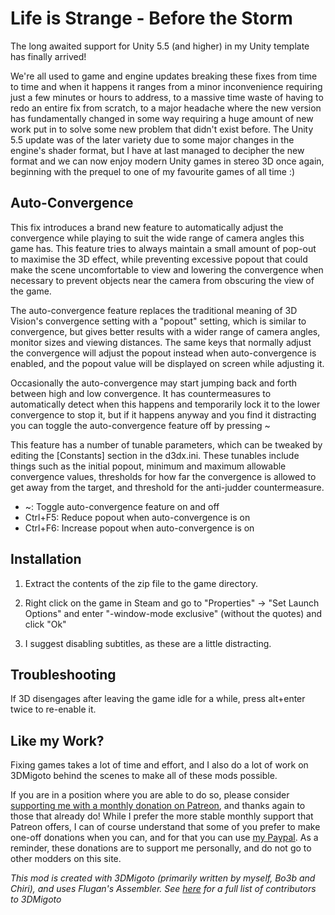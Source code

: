 Life is Strange - Before the Storm
==================================

The long awaited support for Unity 5.5 (and higher) in my Unity template has
finally arrived!

We're all used to game and engine updates breaking these fixes from time to
time and when it happens it ranges from a minor inconvenience requiring just a
few minutes or hours to address, to a massive time waste of having to redo an
entire fix from scratch, to a major headache where the new version has
fundamentally changed in some way requiring a huge amount of new work put in to
solve some new problem that didn't exist before. The Unity 5.5 update was of
the later variety due to some major changes in the engine's shader format, but
I have at last managed to decipher the new format and we can now enjoy modern
Unity games in stereo 3D once again, beginning with the prequel to one of my
favourite games of all time :)

Auto-Convergence
----------------
This fix introduces a brand new feature to automatically adjust the convergence
while playing to suit the wide range of camera angles this game has. This
feature tries to always maintain a small amount of pop-out to maximise the 3D
effect, while preventing excessive popout that could make the scene
uncomfortable to view and lowering the convergence when necessary to prevent
objects near the camera from obscuring the view of the game.

The auto-convergence feature replaces the traditional meaning of 3D Vision's
convergence setting with a "popout" setting, which is similar to convergence,
but gives better results with a wider range of camera angles, monitor sizes and
viewing distances. The same keys that normally adjust the convergence will
adjust the popout instead when auto-convergence is enabled, and the popout
value will be displayed on screen while adjusting it.

Occasionally the auto-convergence may start jumping back and forth between high
and low convergence. It has countermeasures to automatically detect when this
happens and temporarily lock it to the lower convergence to stop it, but if it
happens anyway and you find it distracting you can toggle the auto-convergence
feature off by pressing ~

This feature has a number of tunable parameters, which can be tweaked by
editing the [Constants] section in the d3dx.ini. These tunables include things
such as the initial popout, minimum and maximum allowable convergence values,
thresholds for how far the convergence is allowed to get away from the target,
and threshold for the anti-judder countermeasure.

- ~: Toggle auto-convergence feature on and off
- Ctrl+F5: Reduce popout when auto-convergence is on
- Ctrl+F6: Increase popout when auto-convergence is on

Installation
------------

1. Extract the contents of the zip file to the game directory.

2. Right click on the game in Steam and go to "Properties" -> "Set Launch
   Options" and enter "-window-mode exclusive" (without the quotes) and click
   "Ok"

3. I suggest disabling subtitles, as these are a little distracting.

Troubleshooting
---------------
If 3D disengages after leaving the game idle for a while, press alt+enter
twice to re-enable it.

Like my Work?
-------------
Fixing games takes a lot of time and effort, and I also do a lot of work on
3DMigoto behind the scenes to make all of these mods possible.

If you are in a position where you are able to do so, please consider
[supporting me with a monthly donation on Patreon][1], and thanks again to
those that already do! While I prefer the more stable monthly support that
Patreon offers, I can of course understand that some of you prefer to make
one-off donations when you can, and for that you can use [my Paypal][2]. As a
reminder, these donations are to support me personally, and do not go to other
modders on this site.

[1]: https://www.patreon.com/DarkStarSword
[2]: https://www.paypal.me/DarkStarSword

_This mod is created with 3DMigoto (primarily written by myself, Bo3b and
Chiri), and uses Flugan's Assembler. See [here][3] for a full list of
contributors to 3DMigoto_

[3]: https://darkstarsword.net/3Dmigoto-stats/authors.html
